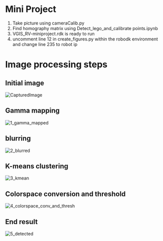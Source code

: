 # Mini Project

1. Take picture using cameraCalib.py
2. Find homography matrix using Detect_lego_and_calibrate points.ipynb
3. VGIS_RV-miniproject.rdk is ready to run
4. uncomment line 12 in create_figures.py within the robodk environment and change line 235 to robot ip
# Image processing steps
## Initial image
![CapturedImage](https://user-images.githubusercontent.com/45823340/167778541-cf4b2391-7d58-4c3b-b12b-fb68d525dc25.png)

## Gamma mapping
![1_gamma_mapped](https://user-images.githubusercontent.com/45823340/167778552-028b8fa1-a244-41db-a1d5-2d6cca51fded.png)

## blurring
![2_blurred](https://user-images.githubusercontent.com/45823340/167778575-ea3217f4-5082-4e28-b461-bcdd970d74ae.png)

## K-means clustering
![3_kmean](https://user-images.githubusercontent.com/45823340/167778596-42892e0c-b97c-43b8-91a1-18b65c7ee19d.png)


## Colorspace conversion and threshold
![4_colorspace_conv_and_thresh](https://user-images.githubusercontent.com/45823340/167808436-e0196516-f57b-4539-9e85-fb2edea0573a.png)


## End result
![5_detected](https://user-images.githubusercontent.com/45823340/167778628-fb9892af-eb2b-4fb8-a622-84df85d01100.png)
